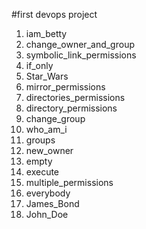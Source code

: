 #first devops project


1. iam_betty
2. change_owner_and_group
3. symbolic_link_permissions
4. if_only
5. Star_Wars
6. mirror_permissions
7. directories_permissions
8. directory_permissions
9. change_group
10. who_am_i
11. groups
12. new_owner
13. empty
14. execute
15. multiple_permissions
16. everybody
17. James_Bond
18. John_Doe
